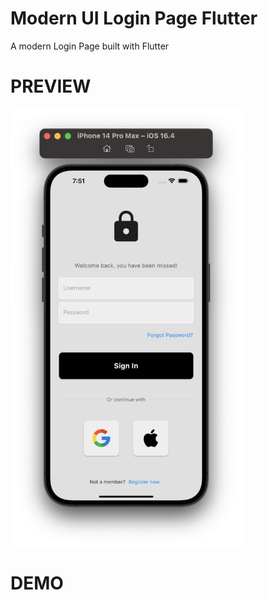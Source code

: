 # Modern UI Login Page Flutter
A modern Login Page built with Flutter

# PREVIEW
<img src='./assets/images/Screenshot.png' height=700>

# DEMO
